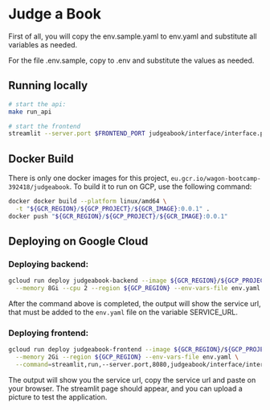 # Judge a Book

First of all, you will copy the env.sample.yaml to env.yaml and substitute all
variables as needed.

For the file .env.sample, copy to .env and substitute the values as needed.

## Running locally

```bash
# start the api:
make run_api

# start the frontend
streamlit --server.port $FRONTEND_PORT judgeabook/interface/interface.py
```

## Docker Build

There is only one docker images for this project, `eu.gcr.io/wagon-bootcamp-392418/judgeabook`.
To build it to run on GCP, use the following command:

```bash
docker docker build --platform linux/amd64 \
  -t "${GCR_REGION}/${GCP_PROJECT}/${GCR_IMAGE}:0.0.1" .
docker push "${GCR_REGION}/${GCP_PROJECT}/${GCR_IMAGE}:0.0.1"
```

## Deploying on Google Cloud

### Deploying backend:

```bash
gcloud run deploy judgeabook-backend --image ${GCR_REGION}/${GCP_PROJECT}/${GCR_IMAGE}:0.0.1 \
  --memory 8Gi --cpu 2 --region ${GCP_REGION} --env-vars-file env.yaml
```

After the command above is completed, the output will show the service url, that
must be added to the `env.yaml` file on the variable SERVICE_URL.

### Deploying frontend:

```bash
gcloud run deploy judgeabook-frontend --image ${GCR_REGION}/${GCP_PROJECT}/${GCR_IMAGE}:0.0.1 \
  --memory 2Gi --region ${GCP_REGION} --env-vars-file env.yaml \
  --command=streamlit,run,--server.port,8080,judgeabook/interface/interface.py
```

The output will show you the service url, copy the service url and paste on your
browser. The streamlit page should appear, and you can upload a picture to test
the application.

